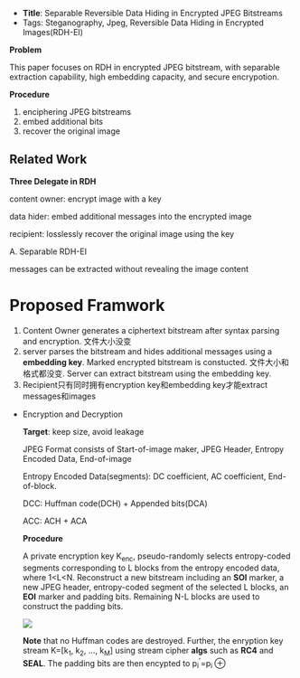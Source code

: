 * **Title**: Separable Reversible Data Hiding in Encrypted JPEG Bitstreams
* Tags: Steganography, Jpeg, Reversible Data Hiding in Encrypted Images(RDH-EI)

**Problem**

This paper focuses on RDH in encrypted JPEG bitstream, with separable extraction capability, high embedding capacity, and secure encrypotion.

**Procedure**

1. enciphering JPEG bitstreams
2. embed additional bits
3. recover the original image

## Related Work 

**Three Delegate in RDH**

content owner: encrypt image with a key

data hider: embed additional messages into the encrypted image

recipient: losslessly recover the original image using the key

A. Separable RDH-EI

messages can be extracted without revealing the image content

# Proposed Framwork

1. Content Owner generates a ciphertext bitstream after syntax parsing and encryption. 文件大小没变
2. server parses the bitstream and hides additional messages using a **embedding key**. Marked encrypted bitstream is constucted. 文件大小和格式都没变. Server can extract bitstream using the embedding key.
3. Recipient只有同时拥有encryption key和embedding key才能extract messages和images

* Encryption and Decryption

  **Target**: keep size, avoid leakage

  JPEG Format consists of Start-of-image maker, JPEG Header, Entropy Encoded Data, End-of-image
  
  Entropy Encoded Data(segments): DC coefficient, AC coefficient, End-of-block. 
  
  DCC: Huffman code(DCH) + Appended bits(DCA)
  
  ACC: ACH + ACA
  
  **Procedure**
  
  A private encryption key K<sub>enc</sub>, pseudo-randomly selects entropy-coded segments corresponding to L blocks from the entropy encoded data, where 1<L<N. Reconstruct a new bitstream including an **SOI** marker, a new JPEG header, entropy-coded segment of the selected L blocks, an **EOI** marker and padding bits. Remaining N-L blocks are used to construct the padding bits. 
  
  ![](https://tva1.sinaimg.cn/large/007S8ZIlgy1gguanlprhtj30rz085q3y.jpg)
  
  **Note** that no Huffman codes are destroyed. Further, the enryption key stream K=[k<sub>1</sub>, k<sub>2</sub>, ..., k<sub>M</sub>] using stream cipher **algs** such as **RC4** and **SEAL**. The padding bits are then encypted to p<sub>i</sub><sup>'</sup>=p<sub>i</sub> $\oplus$ 
  
  
  
  
  
  
  
  





